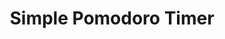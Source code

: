 ---
title: "Simple Pomodoro Timer"
weight: 1
ShowReadingTime: false
ShowWordCount: false
ShowAuthor: false
hideAuthor: true
summary: Hurry up
url: /tools/pomodoro-timer/pomodoro-timer.html
---